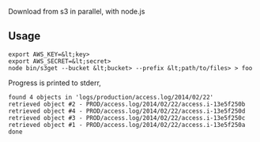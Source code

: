 Download from s3 in parallel, with node.js

## Usage

```
export AWS_KEY=&lt;key>
export AWS_SECRET=&lt;secret>
node bin/s3get --bucket &lt;bucket> --prefix &lt;path/to/files> > foo
```

Progress is printed to stderr,

```
found 4 objects in 'logs/production/access.log/2014/02/22'
retrieved object #2 - PROD/access.log/2014/02/22/access.i-13e5f250b
retrieved object #4 - PROD/access.log/2014/02/22/access.i-13e5f250d
retrieved object #3 - PROD/access.log/2014/02/22/access.i-13e5f250c
retrieved object #1 - PROD/access.log/2014/02/22/access.i-13e5f250a
done
```
